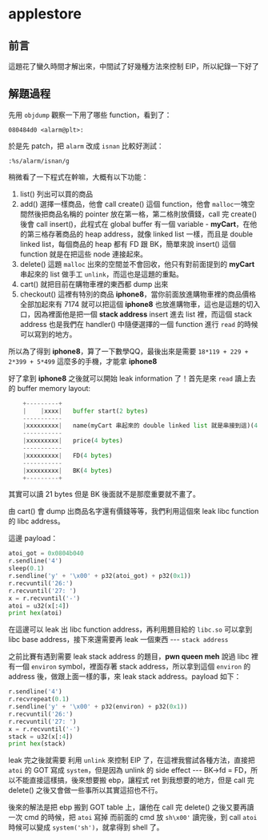 # applestore

## 前言
這題花了蠻久時間才解出來，中間試了好幾種方法來控制 EIP，所以紀錄一下好了

## 解題過程

先用 `objdump` 觀察一下用了哪些 function，看到了：

	080484d0 <alarm@plt>:

於是先 patch，把 `alarm` 改成 `isnan` 比較好測試：

~~~vim
:%s/alarm/isnan/g
~~~

稍微看了一下程式在幹嘛，大概有以下功能：

1. list() 列出可以買的商品
2. add() 選擇一樣商品，他會 call create() 這個 function，他會 `malloc`一塊空間然後把商品名稱的 pointer 放在第一格，第二格則放價錢，call 完 create() 後會 call insert()，此程式在 global buffer 有一個 variable - **myCart**，在他的第三格存著商品的 heap address，就像 linked list 一樣，而且是 double linked list，每個商品的 heap 都有 FD 跟 BK，簡單來說 insert() 這個  function 就是在把這些 node 連接起來。
3. delete() 這題 `malloc` 出來的空間並不會回收，他只有對前面提到的 **myCart** 串起來的 list 做手工 `unlink`，而這也是這題的重點。
4. cart() 就把目前在購物車裡的東西都 dump 出來
5. checkout() 這裡有特別的商品 **iphone8**，當你前面放進購物車裡的商品價格全部加起來有 7174 就可以把這個 **iphone8** 也放進購物車，這也是這題的切入口，因為裡面他是把一個 **stack address** insert 進去 list 裡，而這個 stack address 也是我們在 handler() 中隨便選擇的一個 function 進行 `read` 的時候可以寫到的地方。

所以為了得到 **iphone8**，算了一下數學QQ，最後出來是需要 `18*119 + 229 + 2*399 + 5*499` 這麼多的手機，才能拿 **iphone8**

好了拿到 **iphone8** 之後就可以開始 leak information 了！首先是來 `read` 讀上去的 buffer memory layout:

~~~python
	+---------+
	|    |xxxx|   buffer start(2 bytes)
	-----------
	|xxxxxxxxx|   name(myCart 串起來的 double linked list 就是串接到這)(4 bytes)
	-----------
	|xxxxxxxxx|   price(4 bytes)
	-----------
	|xxxxxxxxx|   FD(4 bytes)
	-----------
	|xxxxxxxxx|   BK(4 bytes)
	+---------+
~~~

其實可以讀 21 bytes 但是 BK 後面就不是那麼重要就不畫了。

由 cart() 會 dump 出商品名字還有價錢等等，我們利用這個來 leak libc function 的 libc address。

這邊 payload：

~~~python
atoi_got = 0x0804b040
r.sendline('4')
sleep(0.1)
r.sendline('y' + '\x00' + p32(atoi_got) + p32(0x1))
r.recvuntil('26:')
r.recvuntil('27: ')
x = r.recvuntil('-')
atoi = u32(x[:4])
print hex(atoi)
~~~

在這邊可以 leak 出 libc function address，再利用題目給的 `libc.so` 可以拿到 libc base address，接下來還需要再 leak 一個東西 --- `stack address`

之前比賽有遇到需要 leak stack address 的題目，**pwn queen meh** 說過 libc 裡有一個 `environ` symbol，裡面存著 stack address，所以拿到這個 `environ` 的 address 後，做跟上面一樣的事，來 leak stack address。payload 如下：

~~~python
r.sendline('4')
r.recvrepeat(0.1)
r.sendline('y' + '\x00' + p32(environ) + p32(0x1))
r.recvuntil('26:')
r.recvuntil('27: ')
x = r.recvuntil('-')
stack = u32(x[:4])
print hex(stack)
~~~

leak 完之後就需要 利用 `unlink` 來控制 EIP 了，在這裡我嘗試各種方法，直接把 `atoi` 的 GOT 寫成 `system`，但是因為 unlink 的 side effect --- BK->fd = FD，所以不能直接這樣搞，後來想要搬 ebp，讓程式 ret 到我想要的地方，但是 call 完 delete() 之後又會做一些事所以其實這招也不行。

後來的解法是把 ebp 搬到 GOT table 上，讓他在 call 完 delete() 之後又要再讀一次 cmd 的時候，把 `atoi` 寫掉 而前面的 cmd 放 `sh\x00'` 讀完後，到 call `atoi` 時候可以變成 `system('sh')`，就拿得到 shell 了。
